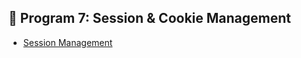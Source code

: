 

## 📌 Program 7: Session & Cookie Management

- [Session Management](https://github.com/Nisarga0904/Advanced-Java/blob/main/Output/SessionManagement.png)
